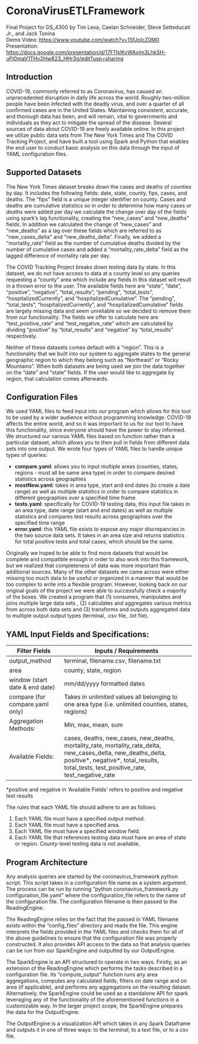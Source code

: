 # CoronaVirusETLFramework
Final Project for DS_4300 by Tim Lexa, Caelan Schneider, Steve Setteducati Jr., and Jack Tonina <br />
Demo Video: https://www.youtube.com/watch?v=1SfJoIcZ0M0
Presentation: https://docs.google.com/presentation/d/17F11slKvWAxjm3LhkSH-uFt0maV1THv2Hw823_HHr3g/edit?usp=sharing

## Introduction
COVID-19, commonly referred to as Coronavirus, has caused an unprecedented disruption in daily life across the world. Roughly two-million people have been infected with the deadly virus, and over a quarter of all confirmed cases are in the United States. Maintaining consistent, accurate, and thorough data has been, and will remain, vital to governments and individuals as they act to mitigate the spread of the disease. Several sources of data about COVID-19 are freely available online. In this project we utilize public data sets from The New York Times and The COVID Tracking Project, and have built a tool using Spark and Python that enables the end user to conduct basic analysis on this data through the input of YAML configuration files.

## Supported Datasets
The New York Times dataset breaks down the cases and deaths of counties by day. It includes the following fields: date, state, county, fips, cases, and deaths. The “fips” field is a unique integer identifier on county. Cases and deaths are cumulative statistics so in order to determine how many cases or deaths were added per day we calculate the change over day of the fields using spark’s lag functionality, creating the “new_cases” and “new_deaths” fields. In addition we calculated the change of “new_cases” and “new_deaths” as a lag over these fields which are referred to as “new_cases_delta” and “new_deaths_delta”. Finally, we added a “mortality_rate” field as the number of cumulative deaths divided by the number of cumulative cases and added a “mortality_rate_delta” field as the lagged difference of mortality rate per day. 

The COVID Tracking Project breaks down testing data by state. In this dataset, we do not have access to data at a county level so any queries requesting a “county” area which include any fields in this dataset will result in a thrown error to the user. The available fields here are “state”, “date”, “positive”, “negative”, “total_results”, “pending”, “total_tests”, “hospitalizedCurrently”, and “hospitalizedCumulative”. The “pending”, “total_tests”, “hospitalizedCurrently”, and “hospitalizedCumulative” fields are largely missing data and seem unreliable so we decided to remove them from our functionality. The fields we offer to calculate here are “test_positive_rate” and “test_negative_rate” which are calculated by dividing “positive” by “total_results” and “negative” by “total_results” respectively.

Neither of these datasets comes default with a “region”. This is a functionality that we built into our system to aggregate states to the general geographic region to which they belong such as “Northeast” or “Rocky Mountains”. When both datasets are being used we join the data together on the “date” and “state” fields. If the user would like to aggregate by region, that calculation comes afterwards.

## Configuration Files
We used YAML files to feed input into our program which allows for this tool to be used by a wider audience without programming knowledge. COVID-19 affects the entire world, and so it was important to us for our tool to have this functionality, since everyone should have the power to stay informed. We structured our various YAML files based on function rather than a particular dataset, which allows you to then pull in fields from different data sets into one output. We wrote four types of YAML files to handle unique types of queries: <br/>
* **compare.yaml**: allows you to input multiple areas (counties, states, regions - must all be same area type) in order to compare desired statistics across geographies<br/>
* **mostNew.yaml**: takes in area type, start and end dates (to create a date range) as well as multiple statistics in order to compare statistics in different geographies over a specified time frame <br/>
* **tests.yaml**: specifically for COVID-19 testing data, this input file takes in an area type, date range (start and end dates) as well as multiple statistics and compares test results across geographies over the specified time range <br/>
* **error.yaml**: this YAML file exists to expose any major discrepancies in the two source data sets. It takes in an area size and returns statistics for total positive tests and total cases, which should be the same. 

Originally we hoped to be able to find more datasets that would be complete and compatible enough in order to also work into this framework, but we realized that completeness of data was more important than additional sources. Many of the other datasets we came across were either missing too much data to be useful or organized in a manner that would be too complex to write into a flexible program. However, looking back on our original goals of the project we were able to successfully check a majority of the boxes. We created a program that (1) consumes, manipulates and joins multiple large data sets , (2) calculates and aggregates various metrics from across both data sets and (3) transforms and outputs aggregated data to multiple output output types (terminal, .csv file, .txt file).

## YAML Input Fields and Specifications:
| Filter Fields | Inputs / Requirements |
| ------------- | --------------------- |
| output_method | terminal, filename.csv, filename.txt |
| area | county, state, region |
| window (start date & end date) | mm/dd/yyyy formatted dates |
| compare (for compare.yaml only) | Takes in unlimited values all belonging to one area type (i.e. unlimited counties, states, regions) |
| Aggregation Methods: | Min, max, mean, sum |
| Available Fields: | cases, deaths, new_cases, new_deaths, mortality_rate, mortality_rate_delta, new_cases_delta, new_deaths_delta, positive*, negative*, total_results, total_tests, test_positive_rate, test_negative_rate |

*positive and negative in ‘Available Fields’ refers to positive and negative test results 


The rules that each YAML file should adhere to are as follows:
1. Each YAML file must have a specified output method.
1. Each YAML file must have a specified area.
1. Each YAML file must have a specified window field.
1. Each YAML file that references testing data must have an area of state or region. County-level testing data is not available.


## Program Architecture
Any analysis queries are started by the coronavirus_framework python script. This script takes in a configuration file name as a system argument. The process can be run by running “python coronavirus_framework.py configuration_file.yaml” where the configuration_file refers to the name of the configuration file. The configuration filename is then passed to the ReadingEngine. 

The ReadingEngine relies on the fact that the passed in YAML filename exists within the “config_files” directory and reads the file. This engine interprets the fields provided in the YAML files and checks them for all of the above guidelines to ensure that the configuration file was properly constructed. It also provides API access to the data so that analysis queries can be run from our SparkEngine and outputted by our OutputEngine. 

The SparkEngine is an API structured to operate in two ways. Firstly, as an extension of the ReadingEngine which performs the tasks described in a configuration file. Its “compute_output” function runs any area aggregations, computes any calculated fields,  filters on date range and on area (if applicable), and performs any aggregations on the resulting dataset. Alternatively, the SparkEngine could be used as a standalone API for spark leveraging any of the functionality of the aforementioned functions in a customizable way. In the larger project scope, the SparkEngine prepares the data for the OutputEngine.
  
The OutputEngine is a visualization API which takes in any Spark Dataframe and outputs it in one of three ways: to the terminal, to a text file, or to a csv file.

